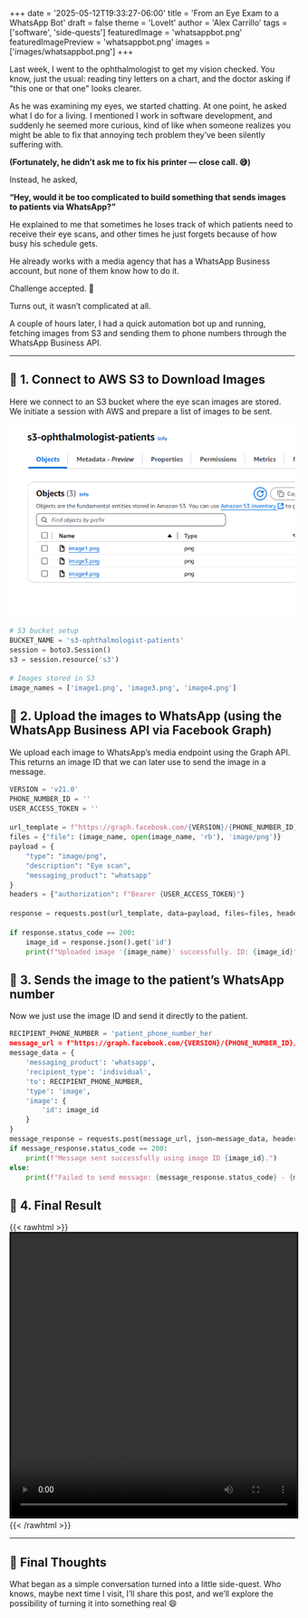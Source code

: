 +++
date = '2025-05-12T19:33:27-06:00'
title = 'From an Eye Exam to a WhatsApp Bot'
draft = false
theme = 'LoveIt'
author = 'Alex Carrillo'
tags = ['software', 'side-quests']
featuredImage = 'whatsappbot.png'
featuredImagePreview = 'whatsappbot.png'
images = ['images/whatsappbot.png']
+++

Last week, I went to the ophthalmologist to get my vision checked. You know, just the usual: reading tiny letters on a chart, and the doctor asking if "this one or that one" looks clearer. 

As he was examining my eyes, we started chatting. At one point, he asked what I do for a living. I mentioned I work in software development, and suddenly he seemed more curious, kind of like when someone realizes you might be able to fix that annoying tech problem they’ve been silently suffering with.

**(Fortunately, he didn’t ask me to fix his printer — close call. 😅)**

Instead, he asked,

**“Hey, would it be too complicated to build something that sends images to patients via WhatsApp?”**

He explained to me that sometimes he loses track of which patients need to receive their eye scans, and other times he just forgets because of how busy his schedule gets.

He already works with a media agency that has a WhatsApp Business account, but none of them know how to do it.

Challenge accepted. 💪

Turns out, it wasn’t complicated at all.

A couple of hours later, I had a quick automation bot up and running, fetching images from S3 and sending them to phone numbers through the WhatsApp Business API.

---

## 🔗 1. Connect to AWS S3 to Download Images

Here we connect to an S3 bucket where the eye scan images are stored. We initiate a session with AWS and prepare a list of images to be sent.

![alt](s3patients.png)

```python
# S3 bucket setup
BUCKET_NAME = 's3-ophthalmologist-patients'
session = boto3.Session()
s3 = session.resource('s3')

# Images stored in S3
image_names = ['image1.png', 'image3.png', 'image4.png']


```

## 📇 2. Upload the images to WhatsApp (using the WhatsApp Business API via Facebook Graph)
We upload each image to WhatsApp’s media endpoint using the Graph API. This returns an image ID that we can later use to send the image in a message.

```python
VERSION = 'v21.0'
PHONE_NUMBER_ID = ''
USER_ACCESS_TOKEN = ''

url_template = f"https://graph.facebook.com/{VERSION}/{PHONE_NUMBER_ID}/media"
files = {"file": (image_name, open(image_name, 'rb'), 'image/png')}
payload = {
    "type": "image/png",
    "description": "Eye scan",
    "messaging_product": "whatsapp"
}
headers = {"authorization": f"Bearer {USER_ACCESS_TOKEN}"}

response = requests.post(url_template, data=payload, files=files, headers=headers)

if response.status_code == 200:
    image_id = response.json().get('id')
    print(f"Uploaded image '{image_name}' successfully. ID: {image_id}")

```
## 📇 3. Sends the image to the patient’s WhatsApp number
Now we just use the image ID and send it directly to the patient.

```python {linenos=inline}
RECIPIENT_PHONE_NUMBER = 'patient_phone_number_her
message_url = f"https://graph.facebook.com/{VERSION}/{PHONE_NUMBER_ID}/messages"
message_data = {
    'messaging_product': 'whatsapp',
    'recipient_type': 'individual',
    'to': RECIPIENT_PHONE_NUMBER,
    'type': 'image',
    'image': {
        'id': image_id
    }
}
message_response = requests.post(message_url, json=message_data, headers=header
if message_response.status_code == 200:
    print(f"Message sent successfully using image ID {image_id}.")
else:
    print(f"Failed to send message: {message_response.status_code} - {message_response.text}")

```

## 📇 4. Final Result

{{< rawhtml >}}    
    <video style="border:solid;" height="500rem" width=100% controls autoplay>
        <source src="/blog/videos/whatsappbot.webm" type="video/webm">
    Your browser does not support the video tag.  
    </video>
{{< /rawhtml >}}

---
## 🧠 Final Thoughts

What began as a simple conversation turned into a little side-quest. Who knows, maybe next time I visit, I’ll share this post, and we’ll explore the possibility of turning it into something real 😄